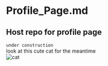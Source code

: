 # Profile_Page.md
## Host repo for profile page
`under construction`  
look at this cute cat for the meantime  
![cat](https://avatars.githubusercontent.com/u/80444139?v=4)